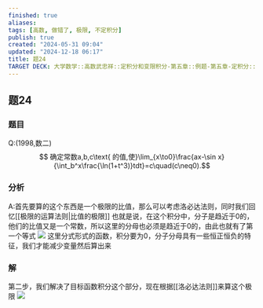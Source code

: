 ```yaml
---
finished: true
aliases: 
tags: [高数, 做错了, 极限, 不定积分]
publish: true
created: "2024-05-31 09:04"
updated: "2024-12-18 06:17"
title: 题24
TARGET DECK: 大学数学::高数武忠祥::定积分和变限积分-第五章::例题-第五章-定积分::题24
---
```

## 题24
### 题目
Q:(1998,数二)
$$ 确定常数a,b,c\text{ 的值,使}\lim_{x\to0}\frac{ax-\sin x}{\int_b^x\frac{\ln(1+t^3)}tdt}=c\quad(c\neq0).$$
### 分析
A:首先要算的这个东西是一个极限的比值，那么可以考虑洛必达法则，同时我们回忆[[极限的运算法则|比值的极限]]
也就是说，在这个积分中，分子是趋近于0的，他们的比值又是一个常数，所以这里的分母也必须是趋近于0的，由此也就有了第一个等式 
![](https://img.hwenyi.live/202403100830385.webp)
这里分式形式的函数，积分要为0，分子分母具有一些恒正恒负的特征，我们才能减少变量然后算出来 
### 解
第二步，我们解决了目标函数积分这个部分，现在根据[[洛必达法则]]来算这个极限 
![](https://img.hwenyi.live/202403100833939.webp)


